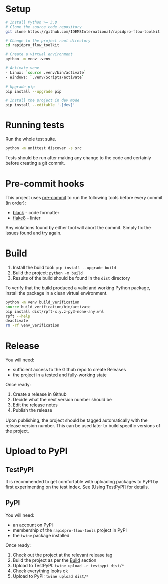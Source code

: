 # Setup

```sh
# Install Python >= 3.8
# Clone the source code repository
git clone https://github.com/IDEMSInternational/rapidpro-flow-toolkit

# Change to the project root directory
cd rapidpro_flow_toolkit

# Create a virtual environment
python -m venv .venv

# Activate venv
- Linux: `source .venv/bin/activate`
- Windows: `.venv/Scripts/activate`

# Upgrade pip
pip install --upgrade pip

# Install the project in dev mode
pip install --editable '.[dev]'
```

# Running tests

Run the whole test suite.
```sh
python -m unittest discover -s src
```

Tests should be run after making any change to the code and certainly before creating a git commit.

# Pre-commit hooks

This project uses [pre-commit] to run the following tools before every commit (in order):

- [black] - code formatter
- [flake8] - linter

Any violations found by either tool will abort the commit. Simply fix the issues found and try again.

# Build

1. Install the build tool: `pip install --upgrade build`
1. Build the project: `python -m build`
1. Results of the build should be found in the `dist` directory

To verify that the build produced a valid and working Python package, install the package in a clean virtual environment.

```sh
python -m venv build_verification
source build_verification/bin/activate
pip install dist/rpft-x.y.z-py3-none-any.whl
rpft --help
deactivate
rm -rf venv_verification
```

# Release

You will need:

- sufficient access to the Github repo to create Releases
- the project in a tested and fully-working state

Once ready:

1. Create a release in Github
1. Decide what the next version number should be
1. Edit the release notes
1. Publish the release

Upon publishing, the project should be tagged automatically with the release version number. This can be used later to build specific versions of the project.

# Upload to PyPI

## TestPyPI

It is recommended to get comfortable with uploading packages to PyPI by first experimenting on the test index. See [Using TestPyPI] for details.

## PyPI

You will need:

- an account on PyPI
- membership of the `rapidpro-flow-tools` project in PyPI
- the `twine` package installed

Once ready:

1. Check out the project at the relevant release tag
1. Build the project as per the [Build](#build) section
1. Upload to TestPyPI: `twine upload -r testpypi dist/*`
1. Check everything looks ok
1. Upload to PyPI: `twine upload dist/*`


[1]: https://packaging.python.org/en/latest/guides/using-testpypi/
[pre-commit]: https://pre-commit.com/
[black]: https://black.readthedocs.io/en/stable/index.html
[flake8]: https://flake8.pycqa.org/en/latest/

